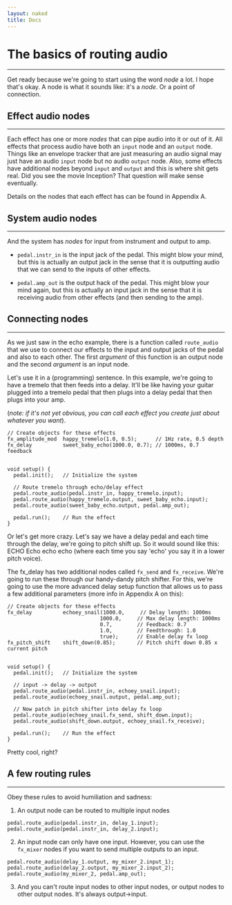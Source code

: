 ```yaml
---
layout: naked
title: Docs
---
```



# The basics of routing audio
------
Get ready because we're going to start using the word _node_ a lot.  I hope that's okay.  A node is what it sounds like: it's a *node*.  Or a point of connection.  

## Effect audio nodes
------
Each effect has one or more *nodes* that can pipe audio into it or out of it.  All effects that process audio have both an `input` node and an `output` node.  Things like an envelope tracker that are just measuring an audio signal may just have an audio `input` node but no audio `output` node.  Also, some effects have additional nodes beyond `input` and `output` and this is where shit gets real.  Did you see the movie Inception?  That question will make sense eventually.  

Details on the nodes that each effect has can be found in Appendix A.

## System audio nodes
------
And the system has *nodes* for input from instrument and output to amp.

 * `pedal.instr_in` is the input jack of the pedal.  This might blow your mind, but this is actually an output jack in the sense that it is outputting audio that we can send to the inputs of other effects.

 * `pedal.amp_out` is the output hack of the pedal.  This might blow your mind again, but this is actually an input jack in the sense that it is receiving audio from other effects (and then sending to the amp).

## Connecting nodes
------
 As we just saw in the echo example, there is a function called `route_audio` that we use to connect our effects to the input and output jacks of the pedal and also to each other.  The first *argument* of this function is an output node and the second *argument* is an input node.

 Let's use it in a (programming) sentence.  In this example, we're going to have a tremelo that then feeds into a delay.  It'll be like having your guitar plugged into a tremelo pedal that then plugs into a delay pedal that then plugs into your amp.  

 (*note: if it's not yet obvious, you can call each effect you create just about whatever you want*).

```
// Create objects for these effects
fx_amplitude_mod  happy_tremelo(1.0, 0.5);      // 1Hz rate, 0.5 depth
fx_delay          sweet_baby_echo(1000.0, 0.7); // 1000ms, 0.7 feedback  


void setup() {
  pedal.init();   // Initialize the system

  // Route tremelo through echo/delay effect
  pedal.route_audio(pedal.instr_in, happy_tremelo.input);
  pedal.route_audio(happy_tremelo.output, sweet_baby_echo.input);
  pedal.route_audio(sweet_baby_echo.output, pedal.amp_out);

  pedal.run();    // Run the effect
}

```

Or let's get more crazy.  Let's say we have a delay pedal and each time through the delay, we're going to pitch shift up.  So it would sound like this: ECHO Echo echo echo (where each time you say 'echo' you say it in a lower pitch voice).

The fx_delay has two additional nodes called `fx_send` and `fx_receive`.  We're going to run these through our handy-dandy pitch shifter.  For this, we're going to use the more advanced delay setup function that allows us to pass a few additional parameters (more info in Appendix A on this):

```
// Create objects for these effects
fx_delay          echoey_snail(1000.0,     // Delay length: 1000ms
                              1000.0,     // Max delay length: 1000ms
                              0.7,        // Feedback: 0.7
                              1.0,        // Feedthrough: 1.0
                              true);      // Enable delay fx loop
fx_pitch_shift    shift_down(0.85);       // Pitch shift down 0.85 x current pitch


void setup() {
  pedal.init();   // Initialize the system

  // input -> delay -> output
  pedal.route_audio(pedal.instr_in, echoey_snail.input);
  pedal.route_audio(echoey_snail.output, pedal.amp_out);

  // Now patch in pitch shifter into delay fx loop
  pedal.route_audio(echoey_snail.fx_send, shift_down.input);
  pedal.route_audio(shift_down.output, echoey_snail.fx_receive);

  pedal.run();    // Run the effect
}

```

Pretty cool, right?

## A few routing rules
------
Obey these rules to avoid humiliation and sadness:

1. An output node can be routed to multiple input nodes
```
pedal.route_audio(pedal.instr_in, delay_1.input);
pedal.route_audio(pedal.instr_in, delay_2.input);
```
2. An input node can only have one input.  However, you can use the `fx_mixer` nodes if you want to send multiple outputs to an input.
```
pedal.route_audio(delay_1.output, my_mixer_2.input_1);
pedal.route_audio(delay_2.output, my_mixer_2.input_2);
pedal.route_audio(my_mixer_2, pedal.amp_out);
```
3. And you can't route input nodes to other input nodes, or output nodes to other output nodes.  It's always output->input.
